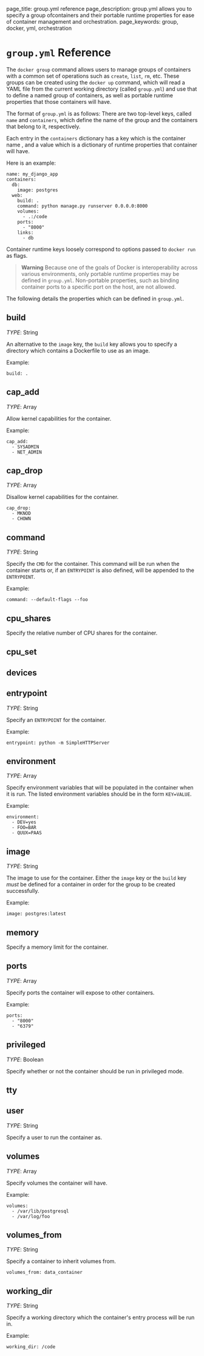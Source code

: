 page_title: group.yml reference
page_description: group.yml allows you to specify a group ofcontainers and their portable runtime properties for ease of container management and orchestration.
page_keywords: group, docker, yml, orchestration

# `group.yml` Reference

The `docker group` command allows users to manage groups
of containers with a common set of operations such as `create`, `list`,
`rm`, etc.  These groups can be created using the `docker up` command, which
will read a YAML file from the current working directory (called `group.yml`)
and use that to define a named group of containers, as well as portable runtime
properties that those containers will have.

The format of `group.yml` is as follows: There are two top-level keys, called
`name` and `containers`, which define the name of the group and the containers
that belong to it, respectively.

Each entry in the `containers` dictionary has a key which is the container name
, and a value which is a dictionary of runtime properties that container will
have.

Here is an example:

    name: my_django_app
    containers:
      db:
        image: postgres
      web:
        build: .
        command: python manage.py runserver 0.0.0.0:8000
        volumes:
          - .:/code
        ports:
          - "8000"
        links:
          - db

Container runtime keys loosely correspond to options passed to `docker run`
as flags.

> **Warning**
> Because one of the goals of Docker is interoperability across various
> environments, only portable runtime properties may be defined in
> `group.yml`.  Non-portable properties, such as binding container
> ports to a specific port on the host, are not allowed.

The following details the properties which can be defined in `group.yml`.

## build

_TYPE_: String

An alternative to the `image` key, the `build` key allows you to specify a
directory which contains a Dockerfile to use as an image.

Example:

    build: .

## cap_add

_TYPE_: Array

Allow kernel capabilities for the container.

Example:

    cap_add:
      - SYSADMIN
      - NET_ADMIN

## cap_drop

_TYPE_: Array

Disallow kernel capabilities for the container.

    cap_drop:
      - MKNOD
      - CHOWN

## command

_TYPE_: String

Specify the `CMD` for the container.  This command will be
run when the container starts or, if an `ENTRYPOINT` is also defined,
will be appended to the `ENTRYPOINT`.

Example:

    command: --default-flags --foo

## cpu_shares

Specify the relative number of CPU shares for the container.

## cpu_set
## devices
## entrypoint

_TYPE_: String

Specify an `ENTRYPOINT` for the container.

Example:

    entrypoint: python -m SimpleHTTPServer

## environment

_TYPE_: Array

Specify environment variables that will be populated in the container
when it is run.  The listed environment variables should be in the form
`KEY=VALUE`.

Example:

    environment:
      - DEV=yes
      - FOO=BAR
      - QUUX=PAAS

## image

_TYPE_: String

The image to use for the container.  Either the `image` key or the `build`
key _must_ be defined for a container in order for the group to be created
successfully.

Example:

    image: postgres:latest

## memory

Specify a memory limit for the container.

## ports

_TYPE_: Array

Specify ports the container will expose to other containers.

Example:

    ports:
      - "8000"
      - "6379"

## privileged

_TYPE_: Boolean

Specify whether or not the container should be run in privileged mode.

## tty
## user

_TYPE_: String

Specify a user to run the container as.

## volumes

_TYPE_: Array

Specify volumes the container will have.

Example:

    volumes:
      - /var/lib/postgresql
      - /var/log/foo

## volumes_from

_TYPE_: String

Specify a container to inherit volumes from.

    volumes_from: data_container

## working_dir

_TYPE_: String

Specify a working directory which the container's entry process will be run in.

Example:

    working_dir: /code
